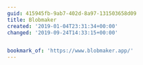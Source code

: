 ```yaml
---
guid: 415945fb-9ab7-402d-8a97-131503658d09
title: Blobmaker
created: '2019-01-04T23:31:34+00:00'
changed: '2019-09-24T14:33:15+00:00'


bookmark_of: 'https://www.blobmaker.app/'
---
```


